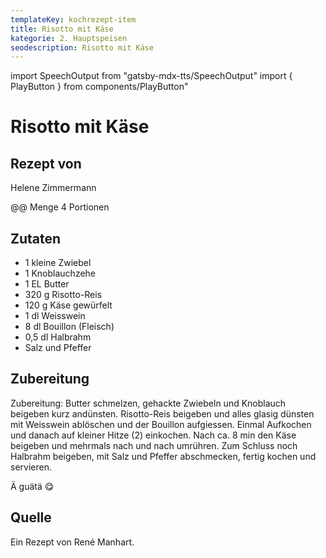 ```yaml
---
templateKey: kochrezept-item
title: Risotto mit Käse
kategorie: 2. Hauptspeisen
seodescription: Risotto mit Käse
---
```

import SpeechOutput from "gatsby-mdx-tts/SpeechOutput"
import { PlayButton } from components/PlayButton"

<SpeechOutput id="kochrezept-helene-zimmermann-risotto-mit-kaese" customPlayButton={PlayButton}>

# Risotto mit Käse

## Rezept von

Helene Zimmermann

@@ Menge
4 Portionen

## Zutaten
- 1 kleine Zwiebel 
- 1 Knoblauchzehe 
- 1 EL Butter
- 320 g Risotto-Reis 
- 120 g Käse gewürfelt 
- 1 dl Weisswein 
- 8 dl Bouillon (Fleisch)
- 0,5 dl Halbrahm 
- Salz und Pfeffer


## Zubereitung
Zubereitung: Butter schmelzen, gehackte Zwiebeln und Knoblauch beigeben kurz andünsten. Risotto-Reis beigeben und alles glasig dünsten mit Weisswein ablöschen und der Bouillon aufgiessen. Einmal Aufkochen und danach auf kleiner Hitze (2) einkochen. Nach ca. 8 min den Käse beigeben und mehrmals nach und nach umrühren. Zum Schluss noch Halbrahm beigeben, mit Salz und Pfeffer abschmecken, fertig kochen und servieren. 

Ä guätä 😋

## Quelle
Ein Rezept von René Manhart.

</SpeechOutput>